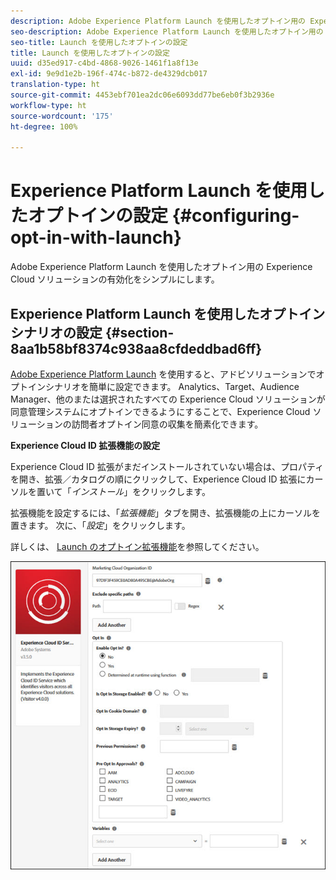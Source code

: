 ```yaml
---
description: Adobe Experience Platform Launch を使用したオプトイン用の Experience Cloud ソリューションの有効化をシンプルにします。
seo-description: Adobe Experience Platform Launch を使用したオプトイン用の Experience Cloud ソリューションの有効化をシンプルにします。
seo-title: Launch を使用したオプトインの設定
title: Launch を使用したオプトインの設定
uuid: d35ed917-c4bd-4868-9026-1461f1a8f13e
exl-id: 9e9d1e2b-196f-474c-b872-de4329dcb017
translation-type: ht
source-git-commit: 4453ebf701ea2dc06e6093dd77be6eb0f3b2936e
workflow-type: ht
source-wordcount: '175'
ht-degree: 100%

---
```


# Experience Platform Launch を使用したオプトインの設定 {#configuring-opt-in-with-launch}

Adobe Experience Platform Launch を使用したオプトイン用の Experience Cloud ソリューションの有効化をシンプルにします。

## Experience Platform Launch を使用したオプトインシナリオの設定 {#section-8aa1b58bf8374c938aa8cfdeddbad6ff}

[Adobe Experience Platform Launch](https://docs.adobe.com/content/help/ja-JP/launch/using/overview.html) を使用すると、アドビソリューションでオプトインシナリオを簡単に設定できます。 Analytics、Target、Audience Manager、他のまたは選択されたすべての Experience Cloud ソリューションが同意管理システムにオプトインできるようにすることで、Experience Cloud ソリューションの訪問者オプトイン同意の収集を簡素化できます。

**Experience Cloud ID 拡張機能の設定**

Experience Cloud ID 拡張がまだインストールされていない場合は、プロパティを開き、拡張／カタログの順にクリックして、Experience Cloud ID 拡張にカーソルを置いて「*インストール*」をクリックします。

拡張機能を設定するには、「*拡張機能*」タブを開き、拡張機能の上にカーソルを置きます。 次に、「*設定*」をクリックします。

詳しくは、 [Launch のオプトイン拡張機能](https://docs.adobe.com/content/help/ja-JP/launch/using/extensions-ref/adobe-extension/id-service-extension/overview.html)を参照してください。

![](assets/optin-launch.jpg)

